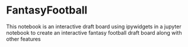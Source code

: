 # FantasyFootball
This notebook is an interactive draft board using ipywidgets in a jupyter notebook to create an interactive fantasy football draft board along with other features
